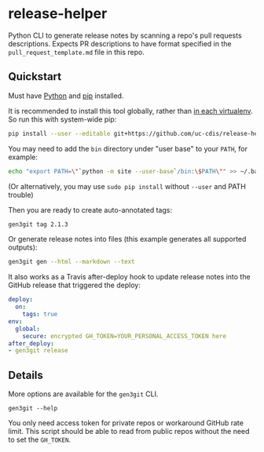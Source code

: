 # release-helper

Python CLI to generate release notes by scanning a repo's pull requests descriptions.
Expects PR descriptions to have format specified in the `pull_request_template.md` file
in this repo.


## Quickstart

Must have [Python](https://www.python.org/downloads/) and
[pip](https://pip.pypa.io/en/stable/installing/) installed.

It is recommended to install this tool globally, rather than [in each virtualenv](
https://pipenv.readthedocs.io/en/latest/install/#pragmatic-installation-of-pipenv). So
run this with system-wide pip:

```bash
pip install --user --editable git+https://github.com/uc-cdis/release-helper.git@master#egg=gen3git
```

You may need to add the `bin` directory under "user base" to your `PATH`, for example:

```bash
echo "export PATH=\"`python -m site --user-base`/bin:\$PATH\"" >> ~/.bash_profile
```

(Or alternatively, you may use `sudo pip install` without `--user` and PATH trouble)

Then you are ready to create auto-annotated tags:

```bash
gen3git tag 2.1.3
```

Or generate release notes into files (this example generates all supported outputs):

```bash
gen3git gen --html --markdown --text
```

It also works as a Travis after-deploy hook to update release notes into the GitHub
release that triggered the deploy:

```yaml
deploy:
  on:
    tags: true
env:
  global:
    secure: encrypted GH_TOKEN=YOUR_PERSONAL_ACCESS_TOKEN here
after_deploy:
- gen3git release
```


## Details

More options are available for the `gen3git` CLI.

```
gen3git --help
```

You only need access token for private repos or workaround GitHub rate limit. This
script should be able to read from public repos without the need to set the
`GH_TOKEN`.
